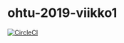 # ohtu-2019-viikko1

[![CircleCI](https://circleci.com/gh/TimoJarvenpaa/ohtu-2019-viikko1.svg?style=svg)](https://circleci.com/gh/TimoJarvenpaa/ohtu-2019-viikko1)

